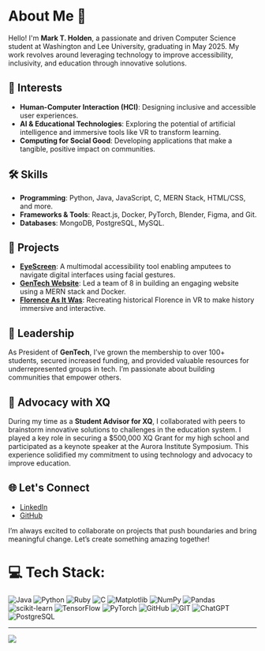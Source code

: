 # About Me 👋

Hello! I'm **Mark T. Holden**, a passionate and driven Computer Science student at Washington and Lee University, graduating in May 2025. My work revolves around leveraging technology to improve accessibility, inclusivity, and education through innovative solutions.

## 🎯 Interests
- **Human-Computer Interaction (HCI)**: Designing inclusive and accessible user experiences.
- **AI & Educational Technologies**: Exploring the potential of artificial intelligence and immersive tools like VR to transform learning.
- **Computing for Social Good**: Developing applications that make a tangible, positive impact on communities.

## 🛠️ Skills
- **Programming**: Python, Java, JavaScript, C, MERN Stack, HTML/CSS, and more.
- **Frameworks & Tools**: React.js, Docker, PyTorch, Blender, Figma, and Git.
- **Databases**: MongoDB, PostgreSQL, MySQL.

## 🚀 Projects
- **[EyeScreen](#)**: A multimodal accessibility tool enabling amputees to navigate digital interfaces using facial gestures.
- **[GenTech Website](#)**: Led a team of 8 in building an engaging website using a MERN stack and Docker.
- **[Florence As It Was](#)**: Recreating historical Florence in VR to make history immersive and interactive.

## 🌟 Leadership
As President of **GenTech**, I’ve grown the membership to over 100+ students, secured increased funding, and provided valuable resources for underrepresented groups in tech. I’m passionate about building communities that empower others.

## 🌱 Advocacy with XQ
During my time as a **Student Advisor for XQ**, I collaborated with peers to brainstorm innovative solutions to challenges in the education system. I played a key role in securing a $500,000 XQ Grant for my high school and participated as a keynote speaker at the Aurora Institute Symposium. This experience solidified my commitment to using technology and advocacy to improve education.

## 🌐 Let's Connect
- [LinkedIn](https://www.linkedin.com/in/profholden)
- [GitHub](https://github.com/MarcoHolden)  

I’m always excited to collaborate on projects that push boundaries and bring meaningful change. Let’s create something amazing together!

# 💻 Tech Stack:
![Java](https://img.shields.io/badge/java-%23ED8B00.svg?style=for-the-badge&logo=openjdk&logoColor=white) 
![Python](https://img.shields.io/badge/python-3670A0?style=for-the-badge&logo=python&logoColor=ffdd54) 
![Ruby](https://img.shields.io/badge/Ruby-%23CC342D.svg?style=for-the-badge&logo=Ruby&logoColor=white)
![C](https://img.shields.io/badge/C-%2300599C.svg?style=for-the-badge&logo=C&logoColor=white)
![Matplotlib](https://img.shields.io/badge/Matplotlib-%23ffffff.svg?style=for-the-badge&logo=Matplotlib&logoColor=black) 
![NumPy](https://img.shields.io/badge/numpy-%23013243.svg?style=for-the-badge&logo=numpy&logoColor=white) ![Pandas](https://img.shields.io/badge/pandas-%23150458.svg?style=for-the-badge&logo=pandas&logoColor=white) ![scikit-learn](https://img.shields.io/badge/scikit--learn-%23F7931E.svg?style=for-the-badge&logo=scikit-learn&logoColor=white) ![TensorFlow](https://img.shields.io/badge/TensorFlow-%23FF6F00.svg?style=for-the-badge&logo=TensorFlow&logoColor=white) ![PyTorch](https://img.shields.io/badge/PyTorch-%23EE4C2C.svg?style=for-the-badge&logo=PyTorch&logoColor=white) 
![GitHub](https://img.shields.io/badge/GitHub-%23121011.svg?style=for-the-badge&logo=GitHub&logoColor=white)
![GIT](https://img.shields.io/badge/Git-fc6d26?style=for-the-badge&logo=git&logoColor=white)
![ChatGPT](https://img.shields.io/badge/ChatGPT-%234ea94b.svg?style=for-the-badge&logo=chatbot&logoColor=white)
![PostgreSQL](https://img.shields.io/badge/PostgreSQL-%23336791.svg?style=for-the-badge&logo=PostgreSQL&logoColor=white)


---
[![](https://visitcount.itsvg.in/api?id=MarcoHolden&icon=0&color=0)](https://visitcount.itsvg.in)
